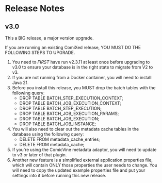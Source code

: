 # Release Notes

## v3.0

This a BIG release, a major version upgrade.

If you are running an existing ComiXed release,  YOU MUST DO THE FOLLOWING
STEPS TO UPGRADE.

1. You need to *FIRST* have run v2.3.11 at least once before upgrading to 
   v3.0 to ensure your database is in the right state to migrate from
   V2 to v3.
2. If you are not running from a Docker container, you will need to
   install Java 21.
3. Before you install this release, you MUST drop the batch tables with the
   following query:
    * DROP TABLE BATCH_STEP_EXECUTION_CONTEXT;
    * DROP TABLE BATCH_JOB_EXECUTION_CONTEXT;
    * DROP TABLE BATCH_STEP_EXECUTION;
    * DROP TABLE BATCH_JOB_EXECUTION_PARAMS;
    * DROP TABLE BATCH_JOB_EXECUTION;
    * DROP TABLE BATCH_JOB_INSTANCE;
4. You will also need to clear out the metadata cache tables in the database
   using the following query:
    * DELETE FROM metadata_cache_entries;
    * DELETE FROM metadata_cache;
5. If you're using the ComicVine metadata adaptor, you will need to update to
   v3 or later of that plugin.
6. Another new feature is a simplified external application.properties file,
   which will contain ONLY those properties the user needs to change. You will
   need to copy the updated example properties file and put your settings into
   it before running this new release.
